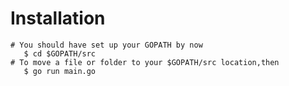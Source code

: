 # Installation

```shell
# You should have set up your GOPATH by now
   $ cd $GOPATH/src
# To move a file or folder to your $GOPATH/src location,then
   $ go run main.go
```
